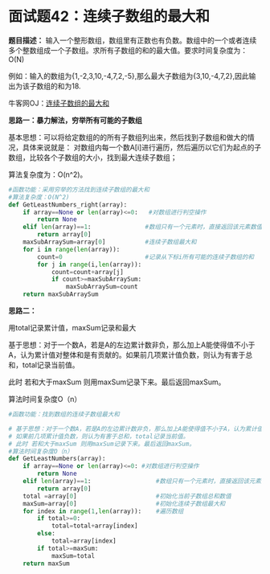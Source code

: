 # 面试题42：连续子数组的最大和

**题目描述：** 输入一个整形数组，数组里有正数也有负数。数组中的一个或者连续多个整数组成一个子数组。求所有子数组的和的最大值。要求时间复杂度为：O(N)

例如：输入的数组为{1,-2,3,10,-4,7,2,-5},那么最大子数组为{3,10,-4,7,2},因此输出为该子数组的和为18.



牛客网OJ：[连续子数组的最大和](https://www.nowcoder.com/practice/459bd355da1549fa8a49e350bf3df484?tpId=13&tqId=11183&rp=2&ru=%2Fta%2Fcoding-interviews&qru=%2Fta%2Fcoding-interviews%2Fquestion-ranking)



**思路一：暴力解法，穷举所有可能的子数组**

基本思想：可以将给定数组的的所有子数组列出来，然后找到子数组和做大的情况，具体来说就是： 对数组内每一个数A[i]进行遍历，然后遍历以它们为起点的子数组，比较各个子数组的大小，找到最大连续子数组；

算法复杂度为：O(n^2)。

```python
#函数功能：采用穷举的方法找到连续子数组的最大和
#算法复杂度：O(N^2)
def GetLeastNumbers_right(array):
    if array==None or len(array)<=0:   #对数组进行判空操作
        return None
    elif len(array)==1:               #数组只有一个元素时，直接返回该元素数值
        return array[0]
    maxSubArraySum=array[0]           #连续子数组最大和
    for i in range(len(array)):
        count=0                       #记录从下标i所有可能的连续子数组的和
        for j in range(i,len(array)):
            count=count+array[j]
            if count>=maxSubArraySum:
                maxSubArraySum=count
    return maxSubArraySum
```



**思路二：**

用total记录累计值，maxSum记录和最大

基于思想：对于一个数A，若是A的左边累计数非负，那么加上A能使得值不小于A，认为累计值对整体和是有贡献的。如果前几项累计值负数，则认为有害于总和，total记录当前值。

此时 若和大于maxSum 则用maxSum记录下来。最后返回maxSum。

算法时间复杂度O（n）



```python
#函数功能：找到数组的连续子数组最大和

# 基于思想：对于一个数A，若是A的左边累计数非负，那么加上A能使得值不小于A，认为累计值对整体和是有贡献的。
# 如果前几项累计值负数，则认为有害于总和，total记录当前值。
# 此时 若和大于maxSum 则用maxSum记录下来。最后返回maxSum。
#算法时间复杂度O（n）
def GetLeastNumbers(array):
    if array==None or len(array)<=0: #对数组进行判空操作
        return None
    elif len(array)==1:                  #数组只有一个元素时，直接返回该元素数值
        return array[0]
    total =array[0]                      #初始化当前子数组总和数值
    maxSum=array[0]                      #初始化连续子数组最大和
    for index in range(1,len(array)):    #遍历数组
        if total>=0:
            total=total+array[index]
        else:
            total=array[index]
        if total>=maxSum:
            maxSum=total
    return maxSum
```







